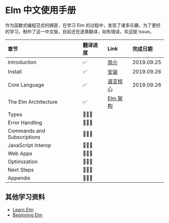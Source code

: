 # Elm 中文使用手册

作为函数式编程范式的拥趸，在学习 Elm 的过程中，发现了诸多乐趣，为了更好的学习，制作了这一中文版，目前还在逐章翻译，如有错误，欢迎提 Issue。

| 章节 | 翻译进度 | Link | 完成日期 |
|:----|:--------|:-----|:-------|
| Introduction | ✅ | [简介](https://github.com/DezineLeo/elm-lang-docs-zh/tree/master/docs/guide#%E7%AE%80%E4%BB%8B) | 2019.09.25 |
| Install | ✅ | [安装](https://github.com/DezineLeo/elm-lang-docs-zh/tree/master/docs/guide#%E5%AE%89%E8%A3%85) | 2019.09.26 |
| Core Language | ✅ | [语言核心](https://github.com/DezineLeo/elm-lang-docs-zh/tree/master/docs/guide#%E8%AF%AD%E8%A8%80%E6%A0%B8%E5%BF%83) | 2019.09.26 |
| The Elm Architecture | ✅ | [Elm 架构](https://github.com/DezineLeo/elm-lang-docs-zh/tree/master/docs/guide#elm-%E6%9E%B6%E6%9E%84) |  |
| Types | 👨🏻‍💻 |  |  |
| Error Handling | 👨🏻‍💻 |  |  |
| Commands and Subscriptions | 👨🏻‍💻 |  |  |
| JavaScript Interop | 👨🏻‍💻 |  |  |
| Web Apps | 👨🏻‍💻 |  |  |
| Optimization | 👨🏻‍💻 |  |  |
| Next Steps | 👨🏻‍💻 |  |  |
| Appendix | 👨🏻‍💻 |  |  |

## 其他学习资料

+ [Learn Elm](https://github.com/dwyl/learn-elm)
+ [Beginning Elm](https://elmprogramming.com/)
